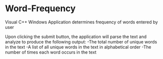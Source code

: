 # Word-Frequency
Visual C++ Windows Application determines frequency of words entered by user

Upon clicking the submit button, the application will parse the text and analyze to produce the following output:
    -The total number of unique words in the text
    -A list of all unique words in the text in alphabetical order
    -The number of times each word occurs in the text
